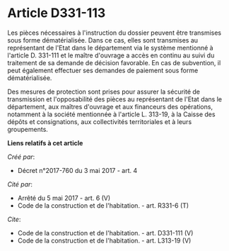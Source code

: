 # Article D331-113

Les pièces nécessaires à l'instruction du dossier peuvent être transmises sous forme dématérialisée. Dans ce cas, elles sont
transmises au représentant de l'Etat dans le département via le système mentionné à l'article D. 331-111 et le maître
d'ouvrage a accès en continu au suivi du traitement de sa demande de décision favorable. En cas de subvention, il peut
également effectuer ses demandes de paiement sous forme dématérialisée. 

Des mesures de protection sont prises pour assurer la sécurité de transmission et l'opposabilité des pièces au représentant
de l'Etat dans le département, aux maîtres d'ouvrage et aux financeurs des opérations, notamment à la société mentionnée à
l'article L. 313-19, à la Caisse des dépôts et consignations, aux collectivités territoriales et à leurs groupements.

**Liens relatifs à cet article**

_Créé par_:

  - Décret n°2017-760 du 3 mai 2017 - art. 4

_Cité par_:

  - Arrêté du 5 mai 2017 - art. 6 (V)
  - Code de la construction et de l'habitation. - art. R331-6 (T)

_Cite_:

  - Code de la construction et de l'habitation. - art. D331-111 (V)
  - Code de la construction et de l'habitation. - art. L313-19 (V)

